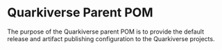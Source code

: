 # Quarkiverse Parent POM

The purpose of the Quarkiverse parent POM is to provide the default release and artifact publishing configuration to the Quarkiverse projects.
